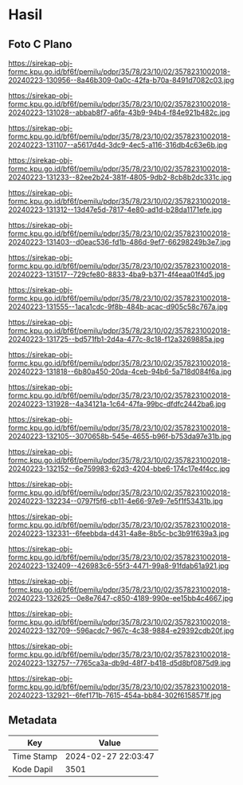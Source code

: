 # Hasil

## Foto C Plano

https://sirekap-obj-formc.kpu.go.id/bf6f/pemilu/pdpr/35/78/23/10/02/3578231002018-20240223-130956--8a46b309-0a0c-42fa-b70a-8491d7082c03.jpg

https://sirekap-obj-formc.kpu.go.id/bf6f/pemilu/pdpr/35/78/23/10/02/3578231002018-20240223-131028--abbab8f7-a6fa-43b9-94b4-f84e921b482c.jpg

https://sirekap-obj-formc.kpu.go.id/bf6f/pemilu/pdpr/35/78/23/10/02/3578231002018-20240223-131107--a5617d4d-3dc9-4ec5-a116-316db4c63e6b.jpg

https://sirekap-obj-formc.kpu.go.id/bf6f/pemilu/pdpr/35/78/23/10/02/3578231002018-20240223-131233--82ee2b24-381f-4805-9db2-8cb8b2dc331c.jpg

https://sirekap-obj-formc.kpu.go.id/bf6f/pemilu/pdpr/35/78/23/10/02/3578231002018-20240223-131312--13d47e5d-7817-4e80-ad1d-b28da1171efe.jpg

https://sirekap-obj-formc.kpu.go.id/bf6f/pemilu/pdpr/35/78/23/10/02/3578231002018-20240223-131403--d0eac536-fd1b-486d-9ef7-66298249b3e7.jpg

https://sirekap-obj-formc.kpu.go.id/bf6f/pemilu/pdpr/35/78/23/10/02/3578231002018-20240223-131517--729cfe80-8833-4ba9-b371-4f4eaa01f4d5.jpg

https://sirekap-obj-formc.kpu.go.id/bf6f/pemilu/pdpr/35/78/23/10/02/3578231002018-20240223-131555--1aca1cdc-9f8b-484b-acac-d905c58c767a.jpg

https://sirekap-obj-formc.kpu.go.id/bf6f/pemilu/pdpr/35/78/23/10/02/3578231002018-20240223-131725--bd571fb1-2d4a-477c-8c18-f12a3269885a.jpg

https://sirekap-obj-formc.kpu.go.id/bf6f/pemilu/pdpr/35/78/23/10/02/3578231002018-20240223-131818--6b80a450-20da-4ceb-94b6-5a718d084f6a.jpg

https://sirekap-obj-formc.kpu.go.id/bf6f/pemilu/pdpr/35/78/23/10/02/3578231002018-20240223-131928--4a34121a-1c64-47fa-99bc-dfdfc2442ba6.jpg

https://sirekap-obj-formc.kpu.go.id/bf6f/pemilu/pdpr/35/78/23/10/02/3578231002018-20240223-132105--3070658b-545e-4655-b96f-b753da97e31b.jpg

https://sirekap-obj-formc.kpu.go.id/bf6f/pemilu/pdpr/35/78/23/10/02/3578231002018-20240223-132152--6e759983-62d3-4204-bbe6-174c17e4f4cc.jpg

https://sirekap-obj-formc.kpu.go.id/bf6f/pemilu/pdpr/35/78/23/10/02/3578231002018-20240223-132234--0797f5f6-cb11-4e66-97e9-7e5f1f53431b.jpg

https://sirekap-obj-formc.kpu.go.id/bf6f/pemilu/pdpr/35/78/23/10/02/3578231002018-20240223-132331--6feebbda-d431-4a8e-8b5c-bc3b91f639a3.jpg

https://sirekap-obj-formc.kpu.go.id/bf6f/pemilu/pdpr/35/78/23/10/02/3578231002018-20240223-132409--426983c6-55f3-4471-99a8-91fdab61a921.jpg

https://sirekap-obj-formc.kpu.go.id/bf6f/pemilu/pdpr/35/78/23/10/02/3578231002018-20240223-132625--0e8e7647-c850-4189-990e-ee15bb4c4667.jpg

https://sirekap-obj-formc.kpu.go.id/bf6f/pemilu/pdpr/35/78/23/10/02/3578231002018-20240223-132709--596acdc7-967c-4c38-9884-e29392cdb20f.jpg

https://sirekap-obj-formc.kpu.go.id/bf6f/pemilu/pdpr/35/78/23/10/02/3578231002018-20240223-132757--7765ca3a-db9d-48f7-b418-d5d8bf0875d9.jpg

https://sirekap-obj-formc.kpu.go.id/bf6f/pemilu/pdpr/35/78/23/10/02/3578231002018-20240223-132921--6fef171b-7615-454a-bb84-302f6158571f.jpg


## Metadata

| Key        | Value               |
| ---------- | ------------------- |
| Time Stamp | 2024-02-27 22:03:47 |
| Kode Dapil | 3501                |



